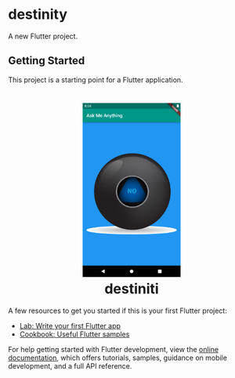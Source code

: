 # destinity

A new Flutter project.

## Getting Started

This project is a starting point for a Flutter application.
<h1 align="center">
  <img alt="food_app_icon" src="https://github.com/AdjaroPatoussi/magicball/blob/main/screnn/Screenshot_20220914_130323.png" width="200px"/><br/>
  destiniti
  
</h1>

A few resources to get you started if this is your first Flutter project:

- [Lab: Write your first Flutter app](https://docs.flutter.dev/get-started/codelab)
- [Cookbook: Useful Flutter samples](https://docs.flutter.dev/cookbook)

For help getting started with Flutter development, view the
[online documentation](https://docs.flutter.dev/), which offers tutorials,
samples, guidance on mobile development, and a full API reference.
